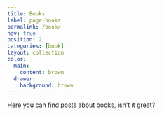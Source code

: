 ```yaml
---
title: Books
label: page-books
permalink: /book/
nav: true
position: 2
categories: [book]
layout: collection
color:
  main:
    content: brown
  drawer:
    background: brown
---
```


Here you can find posts about books, isn't it great?
